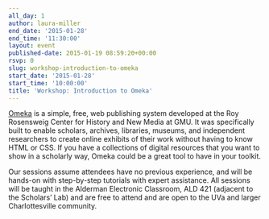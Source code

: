 ```yaml
---
all_day: 1
author: laura-miller
end_date: '2015-01-28'
end_time: '11:30:00'
layout: event
published-date: 2015-01-19 08:59:20+00:00
rsvp: 0
slug: workshop-introduction-to-omeka
start_date: '2015-01-28'
start_time: '10:00:00'
title: 'Workshop: Introduction to Omeka'
---
```


[Omeka](http://omeka.org/) is a simple, free, web publishing system developed at the Roy Rosensweig Center for History and New Media at GMU. It was specifically built to enable scholars, archives, libraries, museums, and independent researchers to create online exhibits of their work without having to know HTML or CSS. If you have a collections of digital resources that you want to show in a scholarly way, Omeka could be a great tool to have in your toolkit.

Our sessions assume attendees have no previous experience, and will be hands-on with step-by-step tutorials with expert assistance. All sessions will be taught in the Alderman Electronic Classroom, ALD 421 (adjacent to the Scholars’ Lab) and are free to attend and are open to the UVa and larger Charlottesville community.
